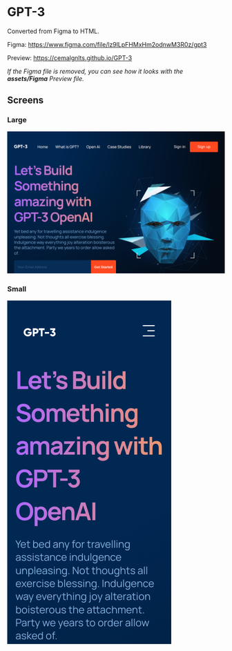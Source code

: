# GPT-3

Converted from Figma to HTML.

Figma: https://www.figma.com/file/lz9lLpFHMxHm2odnwM3R0z/gpt3

Preview: https://cemalgnlts.github.io/GPT-3

*If the Figma file is removed, you can see how it looks with the **assets/Figma** Preview file.*

## Screens

### Large

![Large screenshot](assets/large.png)

### Small

![Small screenshot](assets/small.png)
